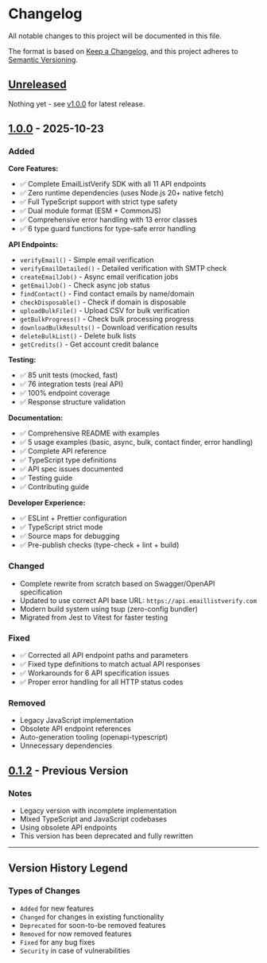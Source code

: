# Changelog

All notable changes to this project will be documented in this file.

The format is based on [Keep a Changelog](https://keepachangelog.com/en/1.1.0/),
and this project adheres to [Semantic Versioning](https://semver.org/spec/v2.0.0.html).

## [Unreleased]

Nothing yet - see [v1.0.0](#100---2025-10-23) for latest release.

## [1.0.0] - 2025-10-23

### Added

**Core Features:**
- ✅ Complete EmailListVerify SDK with all 11 API endpoints
- ✅ Zero runtime dependencies (uses Node.js 20+ native fetch)
- ✅ Full TypeScript support with strict type safety
- ✅ Dual module format (ESM + CommonJS)
- ✅ Comprehensive error handling with 13 error classes
- ✅ 6 type guard functions for type-safe error handling

**API Endpoints:**
- `verifyEmail()` - Simple email verification
- `verifyEmailDetailed()` - Detailed verification with SMTP check
- `createEmailJob()` - Async email verification jobs
- `getEmailJob()` - Check async job status
- `findContact()` - Find contact emails by name/domain
- `checkDisposable()` - Check if domain is disposable
- `uploadBulkFile()` - Upload CSV for bulk verification
- `getBulkProgress()` - Check bulk processing progress
- `downloadBulkResults()` - Download verification results
- `deleteBulkList()` - Delete bulk lists
- `getCredits()` - Get account credit balance

**Testing:**
- ✅ 85 unit tests (mocked, fast)
- ✅ 76 integration tests (real API)
- ✅ 100% endpoint coverage
- ✅ Response structure validation

**Documentation:**
- ✅ Comprehensive README with examples
- ✅ 5 usage examples (basic, async, bulk, contact finder, error handling)
- ✅ Complete API reference
- ✅ TypeScript type definitions
- ✅ API spec issues documented
- ✅ Testing guide
- ✅ Contributing guide

**Developer Experience:**
- ✅ ESLint + Prettier configuration
- ✅ TypeScript strict mode
- ✅ Source maps for debugging
- ✅ Pre-publish checks (type-check + lint + build)

### Changed

- Complete rewrite from scratch based on Swagger/OpenAPI specification
- Updated to use correct API base URL: `https://api.emaillistverify.com`
- Modern build system using tsup (zero-config bundler)
- Migrated from Jest to Vitest for faster testing

### Fixed

- ✅ Corrected all API endpoint paths and parameters
- ✅ Fixed type definitions to match actual API responses
- ✅ Workarounds for 6 API specification issues
- ✅ Proper error handling for all HTTP status codes

### Removed

- Legacy JavaScript implementation
- Obsolete API endpoint references
- Auto-generation tooling (openapi-typescript)
- Unnecessary dependencies

## [0.1.2] - Previous Version

### Notes

- Legacy version with incomplete implementation
- Mixed TypeScript and JavaScript codebases
- Using obsolete API endpoints
- This version has been deprecated and fully rewritten

---

## Version History Legend

### Types of Changes

- `Added` for new features
- `Changed` for changes in existing functionality
- `Deprecated` for soon-to-be removed features
- `Removed` for now removed features
- `Fixed` for any bug fixes
- `Security` in case of vulnerabilities

[Unreleased]: https://github.com/EmailListVerify-com/emaillistverify-sdk-js/compare/v1.0.0...HEAD
[1.0.0]: https://github.com/EmailListVerify-com/emaillistverify-sdk-js/releases/tag/v1.0.0
[0.1.2]: https://github.com/EmailListVerify-com/emaillistverify-sdk-js/releases/tag/v0.1.2
